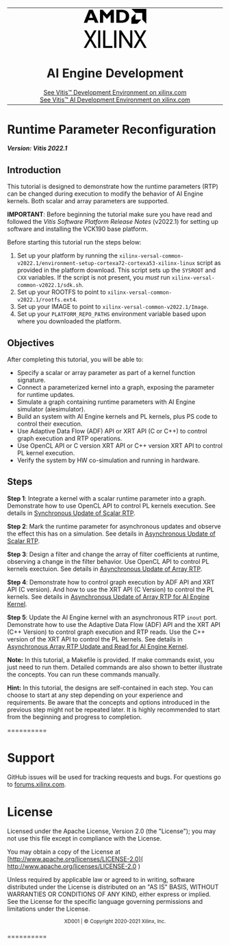 ﻿<table class="sphinxhide" width="100%">
 <tr width="100%">
    <td align="center"><img src="https://raw.githubusercontent.com/Xilinx/Image-Collateral/main/xilinx-logo.png" width="30%"/><h1>AI Engine Development</h1>
    <a href="https://www.xilinx.com/products/design-tools/vitis.html">See Vitis™ Development Environment on xilinx.com</br></a>
    <a href="https://www.xilinx.com/products/design-tools/vitis/vitis-ai.html">See Vitis™ AI Development Environment on xilinx.com</a>
    </td>
 </tr>
</table>

# Runtime Parameter Reconfiguration

***Version: Vitis 2022.1***

## Introduction

This tutorial is designed to demonstrate how the runtime parameters (RTP) can be changed during execution to modify the behavior of AI Engine kernels. Both scalar and array parameters are supported.

**IMPORTANT**: Before beginning the tutorial make sure you have read and followed the *Vitis Software Platform Release Notes* (v2022.1) for setting up software and installing the VCK190 base platform. 

Before starting this tutorial run the steps below:

1. Set up your platform by running the `xilinx-versal-common-v2022.1/environment-setup-cortexa72-cortexa53-xilinx-linux` script as provided in the platform download. This script sets up the `SYSROOT` and `CXX` variables. If the script is not present, you _must_ run `xilinx-versal-common-v2022.1/sdk.sh`.
2. Set up your ROOTFS to point to `xilinx-versal-common-v2022.1/rootfs.ext4`. 
3. Set up your IMAGE to point to `xilinx-versal-common-v2022.1/Image`.
4. Set up your `PLATFORM_REPO_PATHS` environment variable based upon where you downloaded the platform.

## Objectives

After completing this tutorial, you will be able to:

* Specify a scalar or array parameter as part of a kernel function signature.
* Connect a parameterized kernel into a graph, exposing the parameter for runtime updates.
* Simulate a graph containing runtime parameters with AI Engine simulator (aiesimulator).
* Build an system with AI Engine kernels and PL kernels, plus PS code to control their execution.
* Use Adaptive Data Flow (ADF) API or XRT API (C or C++) to control graph execution and RTP operations.
* Use OpenCL API or C version XRT API or C++ version XRT API to control PL kernel execution.
* Verify the system by HW co-simulation and running in hardware.

## Steps

**Step 1**: Integrate a kernel with a scalar runtime parameter into a graph. Demonstrate how to use OpenCL API to control PL kernels execution. See details in [Synchronous Update of Scalar RTP](./step1_sync_scalar.md).

**Step 2**: Mark the runtime parameter for asynchronous updates and observe the effect this has on a simulation. See details in [Asynchronous Update of Scalar RTP](./step2_async_scalar.md).

**Step 3**: Design a filter and change the array of filter coefficients at runtime, observing a change in the filter behavior. Use OpenCL API to control PL kernels exectuion. See details in [Asynchronous Update of Array RTP](./step3_async_array.md).

**Step 4**:  Demonstrate how to control graph execution by ADF API and XRT API (C version). And how to use the XRT API (C Version) to control the PL kernels. See details in [Asynchronous Update of Array RTP for AI Engine Kernel](./step4_async_aie_array.md).

**Step 5**: Update the AI Engine kernel with an asynchronous RTP `inout` port. Demonstrate how to use the Adaptive Data Flow (ADF) API and the XRT API (C++ Version) to control graph execution and RTP reads. Use the C++ version of the XRT API to control the PL kernels. See details in [Asynchronous Array RTP Update and Read for AI Engine Kernel](./step5_async_array_update_read.md).

__Note:__ In this tutorial, a Makefile is provided. If make commands exist, you just need to run them. Detailed commands are also shown to better illustrate the concepts. You can run these commands manually.

__Hint:__ In this tutorial, the designs are self-contained in each step. You can choose to start at any step depending on your experience and requirements. Be aware that the concepts and options introduced in the previous step might not be repeated later. It is highly recommended to start from the beginning and progress to completion.

==========

# Support

GitHub issues will be used for tracking requests and bugs. For questions go to [forums.xilinx.com](http://forums.xilinx.com/).

# License

Licensed under the Apache License, Version 2.0 (the "License"); you may not use this file except in compliance with the License.

You may obtain a copy of the License at [http://www.apache.org/licenses/LICENSE-2.0]( http://www.apache.org/licenses/LICENSE-2.0 )


Unless required by applicable law or agreed to in writing, software distributed under the License is distributed on an "AS IS" BASIS, WITHOUT WARRANTIES OR CONDITIONS OF ANY KIND, either express or implied. See the License for the specific language governing permissions and limitations under the License.

<p align="center"><sup>XD001 | &copy; Copyright 2020-2021 Xilinx, Inc.</sup></p>

==========


